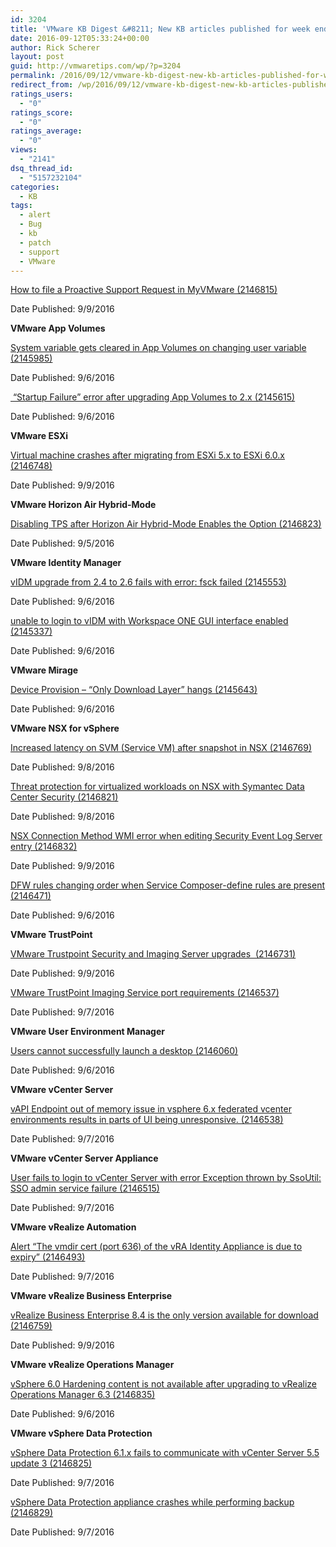 ```yaml
---
id: 3204
title: 'VMware KB Digest &#8211; New KB articles published for week ending 09/10/16'
date: 2016-09-12T05:33:24+00:00
author: Rick Scherer
layout: post
guid: http://vmwaretips.com/wp/?p=3204
permalink: /2016/09/12/vmware-kb-digest-new-kb-articles-published-for-week-ending-091016/
redirect_from: /wp/2016/09/12/vmware-kb-digest-new-kb-articles-published-for-week-ending-091016/
ratings_users:
  - "0"
ratings_score:
  - "0"
ratings_average:
  - "0"
views:
  - "2141"
dsq_thread_id:
  - "5157232104"
categories:
  - KB
tags:
  - alert
  - Bug
  - kb
  - patch
  - support
  - VMware
---
```

[How to file a Proactive Support Request in MyVMware (2146815)](http://bit.ly/2clEZNr)
  
Date Published: 9/9/2016

**VMware App Volumes**
  
[System variable gets cleared in App Volumes on changing user variable (2145985)](http://bit.ly/2cevcf8)
  
Date Published: 9/6/2016
  
[ “Startup Failure” error after upgrading App Volumes to 2.x (2145615)](http://bit.ly/2clFiI1)
  
Date Published: 9/6/2016

**VMware ESXi**
  
[Virtual machine crashes after migrating from ESXi 5.x to ESXi 6.0.x (2146748)](http://bit.ly/2ceuU83)
  
Date Published: 9/9/2016

**VMware Horizon Air Hybrid-Mode**
  
[Disabling TPS after Horizon Air Hybrid-Mode Enables the Option (2146823)](http://bit.ly/2clFQ0v)
  
Date Published: 9/5/2016

**VMware Identity Manager**
  
[vIDM upgrade from 2.4 to 2.6 fails with error: fsck failed (2145553)](http://bit.ly/2ceuUoz)
  
Date Published: 9/6/2016
  
[unable to login to vIDM with Workspace ONE GUI interface enabled (2145337)](http://bit.ly/2clFXt1)
  
Date Published: 9/6/2016

<!--more-->

**VMware Mirage**
  
[Device Provision – “Only Download Layer” hangs (2145643)](http://bit.ly/2cevq5P)
  
Date Published: 9/6/2016

**VMware NSX for vSphere**
  
[Increased latency on SVM (Service VM) after snapshot in NSX (2146769)](http://bit.ly/2clG9YZ)
  
Date Published: 9/8/2016
  
[Threat protection for virtualized workloads on NSX with Symantec Data Center Security (2146821)](http://bit.ly/2cev3Iv)
  
Date Published: 9/8/2016
  
[NSX Connection Method WMI error when editing Security Event Log Server entry (2146832)](http://bit.ly/2clGlre)
  
Date Published: 9/9/2016
  
[DFW rules changing order when Service Composer-define rules are present (2146471)](http://bit.ly/2cevSRG)
  
Date Published: 9/6/2016

**VMware TrustPoint**
  
[VMware Trustpoint Security and Imaging Server upgrades  (2146731)](http://bit.ly/2clF7fE)
  
Date Published: 9/9/2016
  
[VMware TrustPoint Imaging Service port requirements (2146537)](http://bit.ly/2cevR0c)
  
Date Published: 9/7/2016

**VMware User Environment Manager**
  
[Users cannot successfully launch a desktop (2146060)](http://bit.ly/2clFu9Y)
  
Date Published: 9/6/2016

**VMware vCenter Server**
  
[vAPI Endpoint out of memory issue in vsphere 6.x federated vcenter environments results in parts of UI being unresponsive. (2146538)](http://bit.ly/2cevGC3)
  
Date Published: 9/7/2016

**VMware vCenter Server Appliance**
  
[User fails to login to vCenter Server with error Exception thrown by SsoUtil: SSO admin service failure (2146515)](http://bit.ly/2clG2wH)
  
Date Published: 9/7/2016

**VMware vRealize Automation**
  
[Alert “The vmdir cert (port 636) of the vRA Identity Appliance is due to expiry” (2146493)](http://bit.ly/2cevd2C)
  
Date Published: 9/7/2016

**VMware vRealize Business Enterprise**
  
[vRealize Business Enterprise 8.4 is the only version available for download (2146759)](http://bit.ly/2clFJC5)
  
Date Published: 9/9/2016

**VMware vRealize Operations Manager**
  
[vSphere 6.0 Hardening content is not available after upgrading to vRealize Operations Manager 6.3 (2146835)](http://bit.ly/2ceuKO9)
  
Date Published: 9/6/2016

**VMware vSphere Data Protection**
  
[vSphere Data Protection 6.1.x fails to communicate with vCenter Server 5.5 update 3 (2146825)](http://bit.ly/2clGyuP)
  
Date Published: 9/7/2016
  
[vSphere Data Protection appliance crashes while performing backup (2146829)](http://bit.ly/2cevinc)
  
Date Published: 9/7/2016